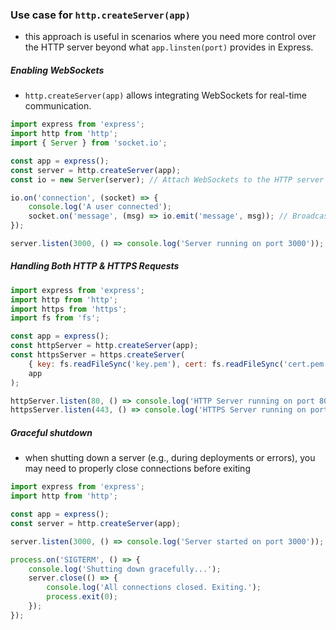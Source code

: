 ### Use case for `http.createServer(app)`
- this approach is useful in scenarios where you need more control over the HTTP server beyond what `app.linsten(port)` provides in Express.

##### Enabling WebSockets
- `http.createServer(app)` allows integrating WebSockets for real-time communication.
```js
import express from 'express';
import http from 'http';
import { Server } from 'socket.io';

const app = express();
const server = http.createServer(app);
const io = new Server(server); // Attach WebSockets to the HTTP server

io.on('connection', (socket) => {
    console.log('A user connected');
    socket.on('message', (msg) => io.emit('message', msg)); // Broadcast messages
});

server.listen(3000, () => console.log('Server running on port 3000'));

```

##### Handling Both HTTP & HTTPS Requests
```js
import express from 'express';
import http from 'http';
import https from 'https';
import fs from 'fs';

const app = express();
const httpServer = http.createServer(app);
const httpsServer = https.createServer(
    { key: fs.readFileSync('key.pem'), cert: fs.readFileSync('cert.pem') },
    app
);

httpServer.listen(80, () => console.log('HTTP Server running on port 80'));
httpsServer.listen(443, () => console.log('HTTPS Server running on port 443'));

```

##### Graceful shutdown
- when shutting down a server (e.g., during deployments or errors), you may need to properly close connections before exiting
```js
import express from 'express';
import http from 'http';

const app = express();
const server = http.createServer(app);

server.listen(3000, () => console.log('Server started on port 3000'));

process.on('SIGTERM', () => {
    console.log('Shutting down gracefully...');
    server.close(() => {
        console.log('All connections closed. Exiting.');
        process.exit(0);
    });
});

```